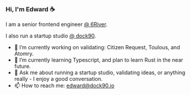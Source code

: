 ### Hi, I'm Edward ☕

I am a senior frontend engineer <a href='https://6river.com/'>@ 6River</a>.

I also run a startup studio <a href='https://www.dock90.io'>@ dock90</a>.

- 🔭 I’m currently working on validating: Citizen Request, Toulous, and Atomry.
- 🌱 I’m currently learning Typescript, and plan to learn Rust in the near future.
- 💬 Ask me about running a startup studio, validating ideas, or anything really - I enjoy a good conversation.
- 📫 How to reach me: edward@dock90.io
